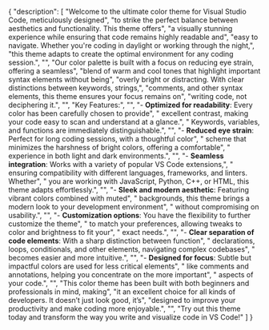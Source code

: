 {
  "description": [
    "Welcome to the ultimate color theme for Visual Studio Code, meticulously designed",
    "to strike the perfect balance between aesthetics and functionality. This theme offers",
    "a visually stunning experience while ensuring that code remains highly readable and",
    "easy to navigate. Whether you're coding in daylight or working through the night,",
    "this theme adapts to create the optimal environment for any coding session.",
    "",
    "Our color palette is built with a focus on reducing eye strain, offering a seamless",
    "blend of warm and cool tones that highlight important syntax elements without being",
    "overly bright or distracting. With clear distinctions between keywords, strings,",
    "comments, and other syntax elements, this theme ensures your focus remains on",
    "writing code, not deciphering it.",
    "",
    "Key Features:",
    "",
    "- **Optimized for readability**: Every color has been carefully chosen to provide",
    "  excellent contrast, making your code easy to scan and understand at a glance.",
    "  Keywords, variables, and functions are immediately distinguishable.",
    "",
    "- **Reduced eye strain**: Perfect for long coding sessions, with a thoughtful color",
    "  scheme that minimizes the harshness of bright colors, offering a comfortable",
    "  experience in both light and dark environments.",
    "",
    "- **Seamless integration**: Works with a variety of popular VS Code extensions,",
    "  ensuring compatibility with different languages, frameworks, and linters. Whether",
    "  you are working with JavaScript, Python, C++, or HTML, this theme adapts effortlessly.",
    "",
    "- **Sleek and modern aesthetic**: Featuring vibrant colors combined with muted",
    "  backgrounds, this theme brings a modern look to your development environment",
    "  without compromising on usability.",
    "",
    "- **Customization options**: You have the flexibility to further customize the theme",
    "  to match your preferences, allowing tweaks to color and brightness to fit your",
    "  exact needs.",
    "",
    "- **Clear separation of code elements**: With a sharp distinction between function",
    "  declarations, loops, conditionals, and other elements, navigating complex codebases",
    "  becomes easier and more intuitive.",
    "",
    "- **Designed for focus**: Subtle but impactful colors are used for less critical elements",
    "  like comments and annotations, helping you concentrate on the more important",
    "  aspects of your code.",
    "",
    "This color theme has been built with both beginners and professionals in mind, making",
    "it an excellent choice for all kinds of developers. It doesn’t just look good, it’s",
    "designed to improve your productivity and make coding more enjoyable.",
    "",
    "Try out this theme today and transform the way you write and visualize code in VS Code!"
  ]
}
